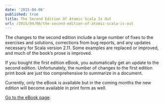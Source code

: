 ```yaml
---
date: '2015-04-06'
published: true
title: The Second Edition Of Atomic Scala Is Out
url: /2015/04/06/the-second-edition-of-atomic-scala-is-out
---
```



The changes to the second edition include a large number of fixes to the exercises and solutions, corrections from bug reports, and any updates necessary for Scala version 2.11. Some examples are replaced or improved, and much of the book’s prose is improved.

If you bought the first edition eBook, you automatically get an update to the second edition. Unfortunately, the number of changes to the first edition print book are just too comprehensive to summarize in a document.

Currently, only the eBook is available but in the coming months the new edition will become available in print form as well.

[Go to the eBook page](http://www.atomicscala.com/ebook/).